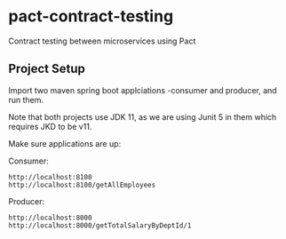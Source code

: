 # pact-contract-testing
Contract testing between microservices using Pact




## Project Setup
Import two maven spring boot applciations -consumer and producer, and run them.

Note that both projects use JDK 11, as we are using Junit 5 in them which requires JKD to be v11.

Make sure applications are up:

Consumer:
```
http://localhost:8100
http://localhost:8100/getAllEmployees
```

Producer:
```
http://localhost:8000
http://localhost:8000/getTotalSalaryByDeptId/1
```





